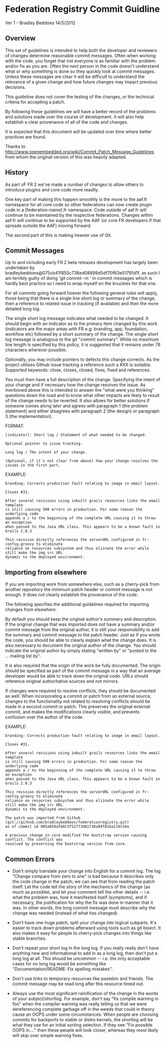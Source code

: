 # Federation Registry Commit Guidline
Ver 1 - Bradley Beddoes
14/5/2012

## Overview
This set of guidelines is intended to help both the developer and reviewers of changes determine reasonable commit messages. Often when working with the code, you forget that not everyone is as familiar with the problem and/or fix as you are. Often the next person in the code doesn't understand what or why something is done so they quickly look at commit messages. Unless these messages are clear it will be difficult to understand the relevance of a given change and how future changes may impact previous decisions.

This guideline does not cover the testing of the changes, or the technical criteria for accepting a patch.

By following these guidelines we will have a better record of the problems and solutions made over the course of development. It will also help establish a clear provenance of all of the code and changes.

It is expected that this document will be updated over time where better practices are found.

Thanks to http://www.openembedded.org/wiki/Commit_Patch_Message_Guidelines from whom the original version of this was heavily adapted.

## History
As part oF FR 2 we've made a number of changes to allow others to introduce plugins and core code more readily.

One key part of making this happen smoothly is the move to the aaf.fr namespace for all core code so other federations can now create plugin code in
a [federation-name].fr namespace. Code outside of aaf.fr will continue to be maintained by the respective federations. Changes within aaf.fr will
continue to be supported by the AAF (or core FR developers if that spreads outside the AAF) moving forward.

The second part of this is making heavier use of Git.

## Commit Messages
Up to and including early FR 2 beta releases development has largely been undertaken by bradleybeddoes@075cb41f855c738ed08899d5df70f63e01791d1f, as such I am terribly guilty of doing 'git commit -m <one liner>' in commit messages which is hardly best practice so I need to wrap myself on the knuckles for that one.

For all commits going forward hoever the following general rules will apply, those being that there is a single line short log or summary of the change, then a reference to related issue in tracking (if available) and then the more detailed long log.

The single short log message indicates what needed to be changed. It should begin with an indicator as to the primary item changed by this work (indicators are the major areas with FR e.g: branding, app, foundation, workflow etc)  followed by a short summary of the change. The single short log message is analogous to the git "commit summary". While no maximum line length is specified by this policy, it is suggested that it remains under 78 characters wherever possible.

Optionally, you may include pointers to defects this change corrects. As the project utilises Github issue tracking a reference such a #XX is suitable. Supported keywords: close, closes, closed, fixes, fixed and references.

You must then have a full description of the change. Specifying the intent of your change and if necessary how the change resolves the issue.
As mentioned above this is intended to answer the "what were you thinking" questions down the road and to know what other impacts are likely to result of the change needs to be reverted. It also allows for better solutions if someone comes along later and agrees with paragraph 1 (the problem statement) and either disagrees with paragraph 2 (the design) or paragraph 3 (the implementation).

FORMAT:

    [indicator]: Short log / Statement of what needed to be changed.
      
    Optional pointer to issue tracking.
      
    Long log / The intent of your change.
      
    (Optional, if it's not clear from above) how your change resolves the
    issues in the first part.

EXAMPLE:

    branding: Corrects production fault relating to image in email layout.

    Closes #31.

    After several revisions using inbuilt grails resources links the email template
    is still causing 500 errors in production. For some reason the underlying code
    appends a / to the beginning of the complete URL causing it to throw an exception
    when passed to the Java URL class. This appears to be a known fault in Grails 2.0.3

    This revision directly references the serverURL configured in fr-config.groovy to eliminate
    reliance on resources subsystem and thus eliinate the error while still make the img src URL
    dynamic to the deployed environment.

## Importing from elsewhere
If you are importing work from somewhere else, such as a cherry-pick from another repository the minimum patch header or commit message is not enough. It does not clearly establish the provenance of the code.

The following specifies the additional guidelines required for importing changes from elsewhere.

By default you should keep the original author's summary and description. If the original change that was imported does not have a summary and/or commit message from the original author, it is still your responsibility to add the summary and commit message to the patch header. Just as if you wrote the code, you should be able to clearly explain what the change does. It is also necessary to document the original author of the change. You should indicate the original author by simply stating "written by" or "posted to the ... mailing list by".

It is also required that the origin of the work be fully documented. The origin should be specified as part of the commit message in a way that an average developer would be able to track down the original code. URLs should reference original authoritative sources and not mirrors.

If changes were required to resolve conflicts, they should be documented as well. When incorporating a commit or patch from an external source, changes to the functionality not related to resolving conflicts should be made in a second commit or patch. This preserves the original external commit, and makes the modifications clearly visible, and prevents confusion over the author of the code.

EXAMPLE:

    branding: Corrects production fault relating to image in email layout.

    Closes #31.

    After several revisions using inbuilt grails resources links the email template
    is still causing 500 errors in production. For some reason the underlying code
    appends a / to the beginning of the complete URL causing it to throw an exception
    when passed to the Java URL class. This appears to be a known fault in Grails 2.0.3

    This revision directly references the serverURL configured in fr-config.groovy to eliminate
    reliance on resources subsystem and thus eliinate the error while still make the img src URL
    dynamic to the deployed environment.

    The patch was imported from Github (git://github.com/bradleybeddoes/federationregistry.git) 
    as of commit id 905a050af68c5f52773d81736a94f81ba119c54a

    A previous change in core modified the bootstrap version causing conflict. The conflict was 
    resolved by preserving the bootstrap version from core.

## Common Errors
- Don't simply translate your change into English for a commit log. The log "Change compare from zero to one" is bad because it describes only the code change in the patch; we can see that from reading the patch itself. Let the code tell the story of the mechanics of the change (as much as possible), and let your comment tell the other details -- i.e. what the problem was, how it manifested itself (symptoms), and if necessary, the justification for why the fix was done in manner that it was. In other words, the long commit message must describe *why* the change was needed (instead of what has changed).

- Don't have one huge patch, split your change into logical subparts. It's easier to track down problems afterward using tools such as git bisect. It also makes it easy for people to cherry-pick changes into things like stable branches.

- Don't repeat your short log in the long log. If you really really don't have anything new and informational to add in as a long log, then don't put a long log at all. This should be uncommon -- i.e. the only acceptable cases for no long log would be something like "Documentation/README: Fix spelling mistakes".

- Don't use links to temporary resources like pastebin and friends. The commit message may be read long after this resource timed out.

- Always use the most significant ramification of the change in the words of your subject/shortlog. For example, don't say "fix compile warning in foo" when the compiler warning was really telling us that we were dereferencing complete garbage off in the weeds that could in theory cause an OOPS under some circumstances. When people are choosing commits for backports to stable or distro kernels, the shortlog will be what they use for an initial sorting selection. If they see "Fix possible OOPS in...." then these people will look closer, whereas they most likely will skip over simple warning fixes.

